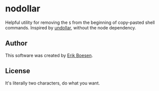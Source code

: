 # nodollar
Helpful utility for removing the `$` from the beginning of copy-pasted shell commands. Inspired by [undollar](https://github.com/ImFeelingDucky/undollar), without the node dependency.

## Author
This software was created by [Erik Boesen](https://github.com/ErikBoesen).

## License
It's literally two characters, do what you want.
